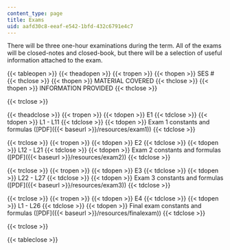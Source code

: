 ```yaml
---
content_type: page
title: Exams
uid: aafd30c8-eeaf-e542-1bfd-432c6791e4c7
---
```


There will be three one-hour examinations during the term. All of the exams will be closed-notes and closed-book, but there will be a selection of useful information attached to the exam.

{{< tableopen >}}
{{< theadopen >}}
{{< tropen >}}
{{< thopen >}}
SES #
{{< thclose >}}
{{< thopen >}}
MATERIAL COVERED
{{< thclose >}}
{{< thopen >}}
INFORMATION PROVIDED
{{< thclose >}}

{{< trclose >}}

{{< theadclose >}}
{{< tropen >}}
{{< tdopen >}}
E1
{{< tdclose >}}
{{< tdopen >}}
L1 - L11
{{< tdclose >}}
{{< tdopen >}}
Exam 1 constants and formulas ([PDF]({{< baseurl >}}/resources/exam1))
{{< tdclose >}}

{{< trclose >}}
{{< tropen >}}
{{< tdopen >}}
E2
{{< tdclose >}}
{{< tdopen >}}
L12 - L21
{{< tdclose >}}
{{< tdopen >}}
Exam 2 constants and formulas ([PDF]({{< baseurl >}}/resources/exam2))
{{< tdclose >}}

{{< trclose >}}
{{< tropen >}}
{{< tdopen >}}
E3
{{< tdclose >}}
{{< tdopen >}}
L22 - L27
{{< tdclose >}}
{{< tdopen >}}
Exam 3 constants and formulas ([PDF]({{< baseurl >}}/resources/exam3))
{{< tdclose >}}

{{< trclose >}}
{{< tropen >}}
{{< tdopen >}}
E4
{{< tdclose >}}
{{< tdopen >}}
L1 - L26
{{< tdclose >}}
{{< tdopen >}}
Final exam constants and formulas ([PDF]({{< baseurl >}}/resources/finalexam))
{{< tdclose >}}

{{< trclose >}}

{{< tableclose >}}